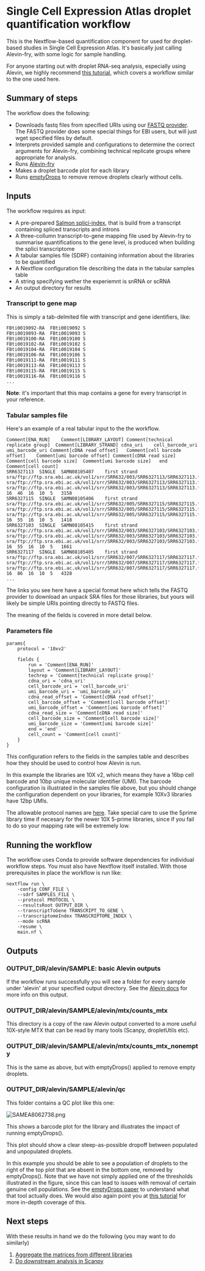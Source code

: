 # Single Cell Expression Atlas droplet quantification workflow

This is the Nextflow-based quantification component for used for droplet-based studies in Single Cell Expression Atlas. It's basically just calling Alevin-fry, with some logic for sample handling.

For anyone starting out with droplet RNA-seq analysis, especially using Alevin, we highly recommend [this tutorial](https://training.galaxyproject.org/training-material/topics/transcriptomics/tutorials/droplet-quantification-preprocessing/tutorial.html), which covers a workflow similar to the one used here.

## Summary of steps

The workflow does the following:

 - Downloads fastq files from specified URIs using our [FASTQ provider](https://github.com/ebi-gene-expression-group/atlas-fastq-provider). The FASTQ provider does some special things for EBI users, but will just wget specified files by default.
 - Interprets provided sample and configurations to determine the correct arguments for Alevin-fry, combining technical replicate groups where appropriate for analysis.
 - Runs [Alevin-fry](https://alevin-fry.readthedocs.io/en/latest/)
 - Makes a droplet barcode plot for each library
 - Runs [emptyDrops](https://genomebiology.biomedcentral.com/articles/10.1186/s13059-019-1662-y) to remove remove droplets clearly without cells. 

## Inputs

The workflow requires as input:

 - A pre-prepared [Salmon splici-index](https://combine-lab.github.io/alevin-fry-tutorials/2021/improving-txome-specificity/), that is build from a transcript containing spliced transcripts and introns
 - A three-collumn transcript-to-gene mapping file used by Alevin-fry to summarise quantifications to the gene level, is produced when building the splici transcriptome 
 - A tabular samples file (SDRF) containing information about the libraries to be quantified
 - A Nextflow configuration file describing the data in the tabular samples table
 - A string specifying wether the experiemnt is snRNA or scRNA
 - An output directory for results

### Transcript to gene map

This is simply a tab-delmited file with transcript and gene identifiers, like:

```
FBti0019092-RA	FBti0019092	S
FBti0019093-RA	FBti0019093	S
FBti0019100-RA	FBti0019100	S
FBti0019102-RA	FBti0019102	S
FBti0019104-RA	FBti0019104	S
FBti0019106-RA	FBti0019106	S
FBti0019111-RA	FBti0019111	S
FBti0019113-RA	FBti0019113	S
FBti0019115-RA	FBti0019115	S
FBti0019116-RA	FBti0019116	S
...
```

__Note__: it's important that this map contains a gene for every transcript in your reference.


### Tabular samples file

Here's an example of a real tabular input to the the workflow.

```
Comment[ENA_RUN]	Comment[LIBRARY_LAYOUT]	Comment[technical replicate group]	Comment[LIBRARY_STRAND]	cdna_uri	cell_barcode_uri	umi_barcode_uri	Comment[cDNA read offset]	Comment[cell barcode offset]	Comment[umi barcode offset]	Comment[cDNA read size]	Comment[cell barcode size]	Comment[umi barcode size]	end	Comment[cell count]
SRR6327113	SINGLE	SAMN08105407	first strand	sra/ftp://ftp.sra.ebi.ac.uk/vol1/srr/SRR632/003/SRR6327113/SRR6327113.fastq.gz/SRR6327113_2.fastq.gz	sra/ftp://ftp.sra.ebi.ac.uk/vol1/srr/SRR632/003/SRR6327113/SRR6327113.fastq.gz/SRR6327113_1.fastq.gz	sra/ftp://ftp.sra.ebi.ac.uk/vol1/srr/SRR632/003/SRR6327113/SRR6327113.fastq.gz/SRR6327113_1.fastq.gz	16	46	16	10	5	3158
SRR6327115	SINGLE	SAMN08105406	first strand	sra/ftp://ftp.sra.ebi.ac.uk/vol1/srr/SRR632/005/SRR6327115/SRR6327115.fastq.gz/SRR6327115_2.fastq.gz	sra/ftp://ftp.sra.ebi.ac.uk/vol1/srr/SRR632/005/SRR6327115/SRR6327115.fastq.gz/SRR6327115_1.fastq.gz	sra/ftp://ftp.sra.ebi.ac.uk/vol1/srr/SRR632/005/SRR6327115/SRR6327115.fastq.gz/SRR6327115_1.fastq.gz	16	55	16	10	5	1418
SRR6327103	SINGLE	SAMN08105415	first strand	sra/ftp://ftp.sra.ebi.ac.uk/vol1/srr/SRR632/003/SRR6327103/SRR6327103.fastq.gz/SRR6327103_2.fastq.gz	sra/ftp://ftp.sra.ebi.ac.uk/vol1/srr/SRR632/003/SRR6327103/SRR6327103.fastq.gz/SRR6327103_1.fastq.gz	sra/ftp://ftp.sra.ebi.ac.uk/vol1/srr/SRR632/003/SRR6327103/SRR6327103.fastq.gz/SRR6327103_1.fastq.gz	16	55	16	10	5	1661
SRR6327117	SINGLE	SAMN08105405	first strand	sra/ftp://ftp.sra.ebi.ac.uk/vol1/srr/SRR632/007/SRR6327117/SRR6327117.fastq.gz/SRR6327117_2.fastq.gz	sra/ftp://ftp.sra.ebi.ac.uk/vol1/srr/SRR632/007/SRR6327117/SRR6327117.fastq.gz/SRR6327117_1.fastq.gz	sra/ftp://ftp.sra.ebi.ac.uk/vol1/srr/SRR632/007/SRR6327117/SRR6327117.fastq.gz/SRR6327117_1.fastq.gz	16	86	16	10	5	4328
...
```

The links you see here have a special format here which tells the FASTQ provider to download an unpack SRA files for those libraries, but yours will likely be simple URIs pointing directly to FASTQ files. 

The meaning of the fields is covered in more detail below.

### Parameters file

```
params{
    protocol = '10xv2'

    fields {
        run = 'Comment[ENA_RUN]'
        layout = 'Comment[LIBRARY_LAYOUT]'
        techrep = 'Comment[technical replicate group]'
        cdna_uri = 'cdna_uri'
        cell_barcode_uri = 'cell_barcode_uri'
        umi_barcode_uri = 'umi_barcode_uri'
        cdna_read_offset = 'Comment[cDNA read offset]'
        cell_barcode_offset = 'Comment[cell barcode offset]'
        umi_barcode_offset = 'Comment[umi barcode offset]'
        cdna_read_size = 'Comment[cDNA read size]'
        cell_barcode_size = 'Comment[cell barcode size]'
        umi_barcode_size = 'Comment[umi barcode size]'
        end = 'end'
        cell_count = 'Comment[cell count]'
    }
}
```

This configuration refers to the fields in the samples table and describes how they should be used to control how Alevin is run.

In this example the libraries are 10X v2, which means they have a 16bp cell barcode and 10bp unique molecular identifier (UMI). The barcode configuration is illustrated in the samples file above, but you should change the configuration dependent on your libraries, for example 10Xv3 libraries have 12bp UMIs. 

The allowable protocol names are [here](https://github.com/ebi-gene-expression-group/scxa-droplet-quantification-workflow/blob/b99ebd9192c2c6f690b0563a7a36eede7d8f401e/nextflow.config#L39). Take special care to use the 5prime library time if necesary for the newer 10X 5-prime libraries, since if you fail to do so your mapping rate will be extremely low.

## Running the workflow

The workflow uses Conda to provide software dependencies for individual workflow steps. You must also have Nextflow itself installed. With those prerequisites in place the workflow is run like:

```
nextflow run \
    -config CONF_FILE \
    --sdrf SAMPLES_FILE \
    --protocol PROTOCOL \
    --resultsRoot OUTPUT_DIR \
    --transcriptToGene TRANSCRIPT_TO_GENE \
    --transcriptomeIndex TRANSCRIPTOME_INDEX \
    --mode scRNA
    -resume \
    main.nf \
```

## Outputs

### OUTPUT_DIR/alevin/SAMPLE: basic Alevin outputs

If the workflow runs successfully you will see a folder for every sample under 'alevin' at your specified output directory. See the [Alevin docs](https://salmon.readthedocs.io/en/latest/alevin.html#output) for more info on this output.

### OUTPUT_DIR/alevin/SAMPLE/alevin/mtx/counts_mtx

This directory is a copy of the raw Alevin output converted to a more useful 10X-style MTX that can be read by many tools (Scanpy, dropletUtils etc).

### OUTPUT_DIR/alevin/SAMPLE/alevin/mtx/counts_mtx_nonempty

This is the same as above, but with emptyDrops() applied to remove empty droplets.

### OUTPUT_DIR/alevin/SAMPLE/alevin/qc

This folder contains a QC plot like this one:

![SAMEA8062738.png](SAMEA8062738.png)

This shows a barcode plot for the library and illustrates the impact of running emptyDrops(). 

This plot should show a clear steep-as-possible dropoff between populated and unpopulated droplets. 

In this example you should be able to see a population of droplets to the right of the top plot that are absent in the bottom one, removed by emptyDrops(). Note that we have not simply applied one of the thresholds illustrated in the figure, since this can lead to issues with removal of certain genuine cell populations. See the [emptyDrops paper](https://genomebiology.biomedcentral.com/articles/10.1186/s13059-019-1662-y) to understand what that tool actually does. We would also again point you at [this tutorial](https://training.galaxyproject.org/training-material/topics/transcriptomics/tutorials/droplet-quantification-preprocessing/tutorial.html) for more in-depth coverage of this.

## Next steps

With these results in hand we do the following (you may want to do similarly)

 1. [Aggregate the matrices from different libraries](https://github.com/ebi-gene-expression-group/scxa-aggregation-workflow)
 2. [Do downstream analysis in Scanpy](https://github.com/ebi-gene-expression-group/scxa-workflows)
